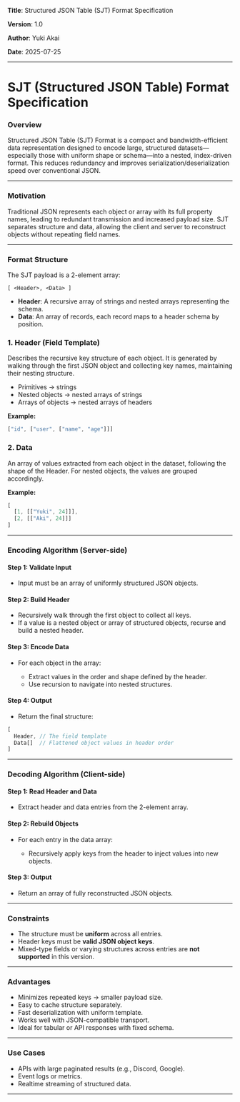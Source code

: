 **Title**: Structured JSON Table  (SJT) Format Specification

**Version**: 1.0

**Author**: Yuki Akai

**Date**: 2025-07-25

---

# SJT (Structured JSON Table) Format Specification

### Overview

Structured JSON Table (SJT) Format is a compact and bandwidth-efficient data representation designed to encode large, structured datasets—especially those with uniform shape or schema—into a nested, index-driven format. This reduces redundancy and improves serialization/deserialization speed over conventional JSON.

---

### Motivation

Traditional JSON represents each object or array with its full property names, leading to redundant transmission and increased payload size. SJT separates structure and data, allowing the client and server to reconstruct objects without repeating field names.

---

### Format Structure

The SJT payload is a 2-element array:

```
[ <Header>, <Data> ]
```

* **Header**: A recursive array of strings and nested arrays representing the schema.
* **Data**: An array of records, each record maps to a header schema by position.

### 1. Header (Field Template)

Describes the recursive key structure of each object. It is generated by walking through the first JSON object and collecting key names, maintaining their nesting structure.

* Primitives → strings
* Nested objects → nested arrays of strings
* Arrays of objects → nested arrays of headers

**Example:**

```ts
["id", ["user", ["name", "age"]]]
```

### 2. Data

An array of values extracted from each object in the dataset, following the shape of the Header. For nested objects, the values are grouped accordingly.

**Example:**

```ts
[
  [1, [["Yuki", 24]]],
  [2, [["Aki", 24]]]
]
```

---

### Encoding Algorithm (Server-side)

#### Step 1: Validate Input

* Input must be an array of uniformly structured JSON objects.

#### Step 2: Build Header

* Recursively walk through the first object to collect all keys.
* If a value is a nested object or array of structured objects, recurse and build a nested header.

#### Step 3: Encode Data

* For each object in the array:

  * Extract values in the order and shape defined by the header.
  * Use recursion to navigate into nested structures.

#### Step 4: Output

* Return the final structure:

```ts
[
  Header, // The field template
  Data[]  // Flattened object values in header order
]
```

---

### Decoding Algorithm (Client-side)

#### Step 1: Read Header and Data

* Extract header and data entries from the 2-element array.

#### Step 2: Rebuild Objects

* For each entry in the data array:

  * Recursively apply keys from the header to inject values into new objects.

#### Step 3: Output

* Return an array of fully reconstructed JSON objects.

---

### Constraints

* The structure must be **uniform** across all entries.
* Header keys must be **valid JSON object keys**.
* Mixed-type fields or varying structures across entries are **not supported** in this version.

---

### Advantages

* Minimizes repeated keys → smaller payload size.
* Easy to cache structure separately.
* Fast deserialization with uniform template.
* Works well with JSON-compatible transport.
* Ideal for tabular or API responses with fixed schema.

---

### Use Cases

* APIs with large paginated results (e.g., Discord, Google).
* Event logs or metrics.
* Realtime streaming of structured data.

---
